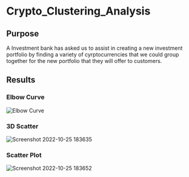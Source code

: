 # Crypto_Clustering_Analysis

## Purpose 
A Investment bank has asked us to assist in creating a new investment portfolio by finding a variety of cyrptocurrencies that we could group together for the new portfolio that they will offer to customers.

## Results

### Elbow Curve
![Elbow Curve](https://user-images.githubusercontent.com/108701073/197895183-28fc0b16-4129-4756-836d-f4f579c08dbf.png)

### 3D Scatter
![Screenshot 2022-10-25 183635](https://user-images.githubusercontent.com/108701073/197895242-640f79c5-6516-4365-be5e-b009842bc77e.png)


### Scatter Plot
![Screenshot 2022-10-25 183652](https://user-images.githubusercontent.com/108701073/197895297-2aa43895-ba90-43fa-bb6e-bab0f0744cc0.png)
